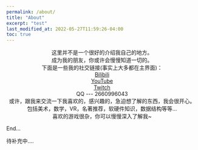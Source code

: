 ```yaml
---
permalink: /about/
title: "About"
excerpt: "test"
last_modified_at: 2022-05-27T11:59:26-04:00
toc: true
---
```


<center>这里并不是一个很好的介绍我自己的地方。</center>

<center>成为我的朋友，你或许会慢慢知道一切的。</center>

<center>下面是一些我的社交链接(事实上大多都在主界面)：</center>





<center><a href="https://space.bilibili.com/415766267" target="_blank">Bilibili</a></center>

<center><a href="https://www.youtube.com/channel/UCnos4jjTR0pX69OC-m5YB1A">YouTube</a></center>

<center><a href="https://www.twitch.tv/lucierrrz">Twitch</a></center>

<center>QQ --- 2660996043</center>
  


<center>或许，跟我来交流一下我喜欢的，感兴趣的，急迫想了解的东西，我会很开心。</center>

<center>包括美术，数学，VR，名著推荐，软硬件知识，数据结构等等...</center>

<center>喜欢的游戏很杂，你可以慢慢深入了解我~</center>

End...

待补充中....
